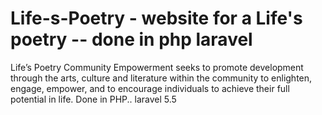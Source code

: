# Life-s-Poetry - website for a Life's poetry -- done in php  laravel
Life’s Poetry Community Empowerment seeks to promote development through the arts, culture and literature within the community to 
enlighten, engage, empower, and to encourage individuals to achieve their full potential in life.
 Done in PHP.. laravel 5.5
